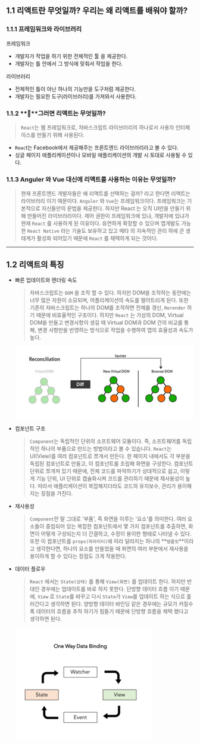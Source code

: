 ## 1.1 리액트란 무엇일까? 우리는 왜 리액트를 배워야 할까?

### 1.1.1 프레임워크와 라이브러리

프레임워크

- 개발자가 작업을 하기 위한 전체적인 툴 을 제공한다.
- 개발자는 틀 안에서 그 방식에 맞춰서 작업을 한다.

라이브러리

- 전체적인 틀이 아닌 하나의 기능만을 도구처럼 제공한다.
- 개발자는 필요한 도구(라이브러리)를 가져와서 사용한다.

### 1.1.2 **🤔**그러면 리액트는 무엇일까?

> `React`는 웹 프레임워크로, 자바스크립트 라이브러리의 하나로서 사용자 인터페이스를 만들기 위해 사용된다.
>
- `Reac`t는 Facebook에서 제공해주는 프론트엔드 라이브러리라고 볼 수 있다.
- 싱글 페이지 애플리케이션이나 모바일 애플리케이션의 개발 시 토대로 사용될 수 있다.

### 1.1.3 Anguler 와 Vue 대신에 리액트를 사용하는 이유는 무엇일까?

> 현재 프론트엔드 개발자들은 왜 리액트를 선택하는 걸까? 라고 한다면 리액트는 라이브러리 이기 때문이다.  `Anguler` 와 `Vue`는 프레임워크이다. 프레임워크는 기본적으로 자신들만의 문법을 제공한다. 하지만 React 는 오직 UI만을 만들기 위해 만들어진 라이브러리이다. 제어 권한이 프레임워크에 있냐, 개발자에 있냐가 현재 `React` 를 사용하게 된 이유이다. 유연하게 확장할 수 있으며 앱개발도 가능한 `React Native` 라는 기술도 보유하고 있고 메타 의 지속적인 관리 하에 큰 생태계가 활성화 되어있기 때문에 `React` 를 채택하게 되는 것이다.
>

---

## 1.2 리액트의 특징

- 빠른 업데이트와 렌더링 속도

  > 자바스크립트는 `DOM` 을 조작 할 수 있다. 하지만 DOM을 조작하는 동안에는 너무 많은 자원이 소모되며, 어플리케이션의 속도를 떨어트리게 된다. 또한 기존의 자바스크립트는 하나의 DOM를 조작하면 전체를 갱신, `Rerender` 하기 때문에 비효율적인 구조이다. 하지만 `React` 는 가상의 DOM, Virtual DOM을 만들고 변경사항이 생길 때 Virtual DOM과 DOM 간의 비교를 통해, 변경 사항만을 반영하는 방식으로 작업을 수행하여 앱의 효율성과 속도가 높다.
  
  <img src="./images/React_virtual_dom.png">

- 컴포넌트 구조

  > `Component`는 독립적인 단위의 소프트웨어 모듈이다.  즉, 소프트웨어를 독립적인 하나의 부품으로 만드는 방법이라고 볼 수 있습니다. `React`는 UI(View)를 여러 컴포넌트로 쪼개서 만든다. 한 페이지 내에서도 각 부분을 독립된 컴포넌트로 만들고, 이 컴포넌트를 조립해 화면을 구성한다.   컴포넌트 단위로 쪼개져 있기 때문에, 전체 코드를 파악하기가 상대적으로 쉽고, 이렇게 기능 단위, UI 단위로 캡슐화시켜 코드를 관리하기 때문에 재사용성이 높다. 따라서 애플리케이션이 복잡해지더라도 코드의 유지보수, 관리가 용이해지는 장점을 가진다.

- 재사용성

  > `Component`란 말 그대로 '부품', 즉 화면을 이루는 '요소'를 의미한다. 여러 요소들이 중첩되어 있는 복잡한 컴포넌트에서 몇 가지 컴포넌트를 추출하면, 화면이 어떻게 구성되는지 더 간결하고, 수정이 용이한 형태로 나타낼 수 있다. 또한 이 컴포넌트를 `props(파라미터)`에 따라 달라지는 하나의 **`템플릿`**이라고 생각한다면, 하나의 요소를 만들었을 때 화면의 여러 부분에서 재사용을 용이하게 할 수 있다는 장점도 크게 작용한다.

- 데이터 플로우

  > `React` 에서는 `State(상태)` 를 통해 `View(화면)` 를 업데이트 한다. 하지만 반대인 경우에는 업데이트를 바로 하지 못한다. 단방향 데이터 흐름 이기 때문에, `View` 로 `State`를 바꾸고 다시 `State`가 `View`를 업데이트 하는 식으로 흘러간다고 생각하면 된다. 양방향 데이터 바인딩 같은 경우에는 규모가 커질수록 데이터의 흐름을 추적 하기가 힘들기 때문에 단방향 흐름을 채택 했다고 생각하면 된다.

   <img src="./images/one_waydata_flow.png">